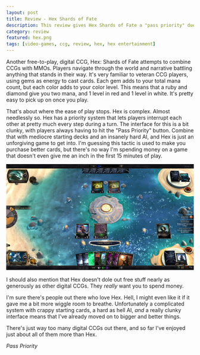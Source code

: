```yaml
---
layout: post
title: Review - Hex Shards of Fate
description: This review gives Hex Shards of Fate a "pass priority" due to being needlessly complex.
category: review
featured: hex.png
tags: [video-games, ccg, review, hex, hex entertainment]
---
```


Another free-to-play, digital CCG, Hex: Shards of Fate attempts to combine CCGs with MMOs. Players navigate through the world and narrative battling anything that stands in their way. It's very familiar to veteran CCG players, using gems as energy to cast cards. Each gem adds to your total mana count, but each color adds to your color level. This means that a ruby and diamond give you two mana, and 1 level in red and 1 level in white. It's pretty easy to pick up on once you play.

That's about where the ease of play stops. Hex is complex. Almost needlessly so. Hex has a priority system that lets players interrupt each other at pretty much every step during a turn. The interface for this is a bit clunky, with players always having to hit the "Pass Priority" button. Combine that with mediocre starting decks and an insanely hard AI, and Hex is just an unforgiving game to get into. I'm guessing this tactic is used to make you purchase better cards, but there's no way I'm spending money on a game that doesn't even give me an inch in the first 15 minutes of play.

![Pass Priority](/images/hexpriority.jpg)

I should also mention that Hex doesn't dole out free stuff nearly as generously as other digital CCGs. They *really* want you to spend money.

I'm sure there's people out there who love Hex. Hell, I might even like it if it gave me a bit more wiggle room to breathe. Unfortunately a complicated system with crappy starting cards, a hard as hell AI, *and* a really clunky interface means that I've already moved on to bigger and better things.

There's just way too many digital CCGs out there, and so far I've enjoyed just about all of them more than Hex.

*Pass Priority*
